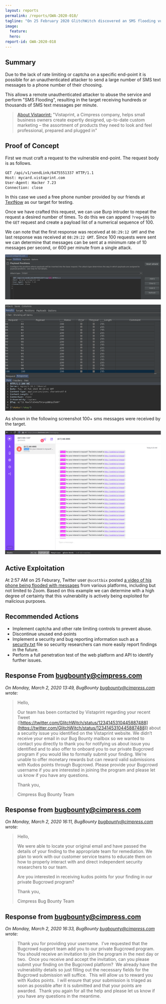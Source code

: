 ```yaml
---
layout: reports
permalink: /reports/GWA-2020-018/
tagline: "On 25 February 2020 GlitchWitch discovered an SMS flooding vulnerability that was actively being exploited."
image:
  feature:
  hero:
report-id: GWA-2020-018
---
```


## Summary
Due to the lack of rate limiting or captcha on a specific end-point it is possible for an unauthenticated attacker to send a large number of SMS text messages to a phone number of their choosing.

This allows a remote unauthenticated attacker to abuse the service and perform "SMS Flooding", resulting in the target receiving hundreds or thousands of SMS text messages per minute.


>[About Vistaprint:](https://www.vistaprint.com/about-us.aspx) "Vistaprint, a Cimpress company, helps small business owners create expertly designed, up-to-date custom marketing – the assortment of products they need to look and feel professional, prepared and plugged in"

## Proof of Concept
First we must craft a request to the vulnerable end-point. The request body is as follows.

```http
GET /api/v1/sendLink/6475551337 HTTP/1.1
Host: mycard.vistaprint.com
User-Agent: Hacker 7.23
Connection: close
```
In this case we used a free phone number provided by our friends at [TextNow](/blog/2018-02/textnow-security-update) as our target for testing.

Once we have crafted this request, we can use Burp intruder to repeat the request a desired number of times. To do this we can append `?req=§0§` to the `GET` request and create a payload list of a numerical sequence of 100.

We can note that the first response was received at `08:29:12 GMT` and the last response was received at `08:29:22 GMT`. Since 100 requests were sent we can determine that messages can be sent at a minimum rate of 10 messages per second, or 600 per minute from a single attack.

![image tooltip here](/assets/img/sections/reports/2020/018/1-intruder-positions.png)

![image tooltip here](/assets/img/sections/reports/2020/018/2-intruder-response.png)

As shown in the following screenshot 100+ sms messages were received by the target.

![image tooltip here](/assets/img/sections/reports/2020/018/victim.png)



## Active Exploitation

At 2:57 AM on 25 Feburary, Twitter user `@scottbix` posted [a video of his phone being flooded with messages](https://twitter.com/scottbix/status/1232137526061752322) from various platforms, including but not limited to Zoom. Based on this example we can determine with a high degree of certainty that this vulnerability is actively being exploited for malicious purposes.

## Recommended Actions
 - Implement captcha and other rate limiting controls to prevent abuse.
 - Discontinue unused end-points
 - Implement a security and bug reporting information such as a [security.txt](https://securitytxt.org/) file so security researchers can more easily report findings in the future.
 - Perform a full penetration test of the web platform and API to identify further issues.


## Response From bugbounty@cimpress.com
_On Monday, March 2, 2020 13:49, BugBounty <bugbounty@cimpress.com> wrote:_
>Hello,
>
>Our team has been contacted by Vistaprint regarding your recent Tweet ([https://twitter.com/GlitchWitch/status/1234145310445887488](https://twitter.com/GlitchWitch/status/1234145310445887488)) about a security issue you identified on the Vistaprint website.  We didn’t receive your email in our Bug Bounty mailbox so we wanted to contact you directly to thank you for notifying us about issue you identified and to also offer to onboard you to our private Bugcrowd program if you would like to formally submit your finding.  We’re unable to offer monetary rewards but can reward valid submissions with Kudos points through Bugcrowd.  Please provide your Bugcrowd username if you are interested in joining the program and please let us know if you have any questions.
>
>     
>    Thank you,
>
>    Cimpress Bug Bounty Team


## Response from bugbounty@cimpress.com
_On Monday, March 2, 2020 16:11, BugBounty <bugbounty@cimpress.com> wrote:_
> Hello,
>
>We were able to locate your original email and have passed the details of your finding to the appropriate team for remediation.  We plan to work with our customer service teams to educate them on how to properly interact with and direct independent security researchers to our team.
>
>
> Are you interested in receiving kudos points for your finding in our private Bugcrowd program?
>
>Thank you,
>
>Cimpress Bug Bounty Team


## Response from bugbounty@cimpress.com
_On Monday, March 2, 2020 16:33, BugBounty <bugbounty@cimpress.com> wrote:_
> Thank you for providing your username.  I’ve requested that the Bugcrowd support team add you to our private Bugcrowd program.  You should receive an invitation to join the program in the next day or two.  Once you receive and accept the invitation, can you please submit your finding on the Bugcrowd platform?  We already have the vulnerability details so just filling out the necessary fields for the Bugcrowd submission will suffice.  This will allow us to reward you with Kudos points.  I will ensure that your submission is triaged as soon as possible after it is submitted and that your points are awarded.  Thank you again for all the help and please let us know if you have any questions in the meantime.
